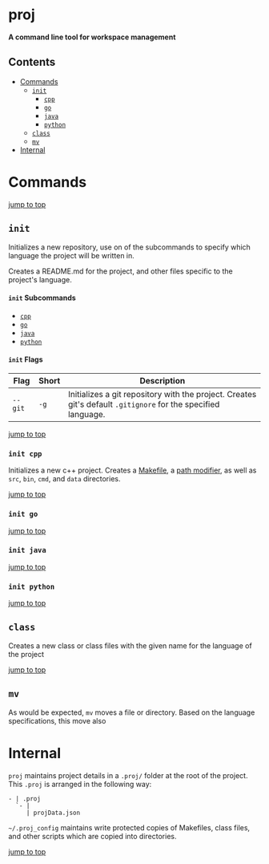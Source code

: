 # proj

**A command line tool for workspace management**

## Contents
* [Commands](#commands)
  * [`init`](#init)
    * [`cpp`](#init-cpp)
    * [`go`](#init-go)
    * [`java`](#init-java)
    * [`python`](#init-python)
  * [`class`](#class)
  * [`mv`](#mv)
* [Internal](#internal)

# Commands

[jump to top](#proj)

## `init`

Initializes a new repository, use on of the subcommands to specify which language the 
project will be written in.

Creates a README.md for the project, and other files specific to the project's language.

#### `init` Subcommands

* [`cpp`](#init-cpp)
* [`go`](#init-go)
* [`java`](#init-java)
* [`python`](#init-python)

#### `init` Flags

|Flag|Short|Description|
|---|---|---|
|`--git`|`-g`|Initializes a git repository with the project. Creates git's default `.gitignore` for the specified language.|

[jump to top](#proj)

### `init cpp`

Initializes a new c++ project. Creates a [Makefile](path/to/cpp-Makefile), a [path modifier](path/to/path-cpp.sh), as well as `src`, `bin`, `cmd`, and `data` directories.

[jump to top](#proj)

### `init go`

[jump to top](#proj)

### `init java`

[jump to top](#proj)

### `init python`

[jump to top](#proj)

## `class`

Creates a new class or class files with the given name for the language of the project

[jump to top](#proj)

## `mv`

As would be expected, `mv` moves a file or directory. Based on the language specifications, this move also 

# Internal

`proj` maintains project details in a `.proj/` folder at the root of the project. This `.proj` is arranged in the following way:

```
- | .proj
  `- | 
     | projData.json
```

`~/.proj_config` maintains write protected copies of Makefiles, class files, and other scripts which are copied into directories.

[jump to top](#proj)